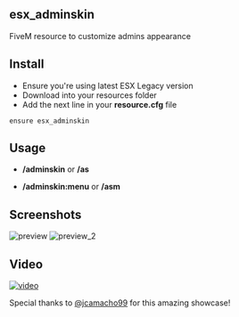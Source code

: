 ## esx_adminskin
FiveM resource to customize admins appearance
## Install
- Ensure you're using latest ESX Legacy version
- Download into your resources folder
- Add the next line in your **resource.cfg** file
```
ensure esx_adminskin
```
## Usage
- **/adminskin** or **/as**

- **/adminskin:menu** or **/asm**
## Screenshots
![preview](https://user-images.githubusercontent.com/89666307/195972904-47e34d24-ca07-4839-a3cc-866a9168c1b9.png)
![preview_2](https://user-images.githubusercontent.com/89666307/195973099-db0bb4db-2f43-4cc1-8b73-05905473dbcf.png)
## Video
[![video](https://user-images.githubusercontent.com/89666307/196008186-8dd05091-675f-4cf6-a2a0-fcbc264c042c.jpg)](https://youtu.be/Sl0CoV5fFqk "Video Showcase - Click to watch on YouTube!")

Special thanks to [@jcamacho99](https://github.com/jcamacho99) for this amazing showcase! 
